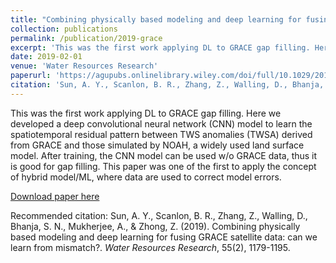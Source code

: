 ```yaml
---
title: "Combining physically based modeling and deep learning for fusing GRACE satellite data: can we learn from mismatch?"
collection: publications
permalink: /publication/2019-grace
excerpt: 'This was the first work applying DL to GRACE gap filling. Here we developed a deep convolutional neural network (CNN) model to learn the spatiotemporal residual pattern between TWS anomalies (TWSA) derived from GRACE and those simulated by NOAH, a widely used land surface model. After training, the CNN model can be used w/o GRACE data, thus it is good for gap filling. This paper was one of the first to apply the concept of hybrid model/ML, where data are used to correct model errors.'  
date: 2019-02-01
venue: 'Water Resources Research'
paperurl: 'https://agupubs.onlinelibrary.wiley.com/doi/full/10.1029/2018WR023333'
citation: 'Sun, A. Y., Scanlon, B. R., Zhang, Z., Walling, D., Bhanja, S. N., Mukherjee, A., & Zhong, Z. (2019). Combining physically based modeling and deep learning for fusing GRACE satellite data: can we learn from mismatch?. <i>Water Resources Research</i>, 55(2), 1179-1195.'
---
```

This was the first work applying DL to GRACE gap filling. Here we developed a deep convolutional neural network (CNN) model to learn the spatiotemporal residual pattern between TWS anomalies (TWSA) derived from GRACE and those simulated by NOAH, a widely used land surface model. After training, the CNN model can be used w/o GRACE data, thus it is good for gap filling. This paper was one of the first to apply the concept of hybrid model/ML, where data are used to correct model errors.

[Download paper here](https://agupubs.onlinelibrary.wiley.com/doi/full/10.1029/2018WR023333)

Recommended citation: Sun, A. Y., Scanlon, B. R., Zhang, Z., Walling, D., Bhanja, S. N., Mukherjee, A., & Zhong, Z. (2019). Combining physically based modeling and deep learning for fusing GRACE satellite data: can we learn from mismatch?. <i>Water Resources Research</i>, 55(2), 1179-1195. 
